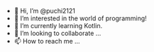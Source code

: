 - 👋 Hi, I’m @puchi2121
- 👀 I’m interested in the world of programming!
- 🌱 I’m currently learning Kotlin.
- 💞️ I’m looking to collaborate ...
- 📫 How to reach me ...

<!---
puchi2121/puchi2121 is a ✨ special ✨ repository because its `README.md` (this file) appears on your GitHub profile.
You can click the Preview link to take a look at your changes.
--->
